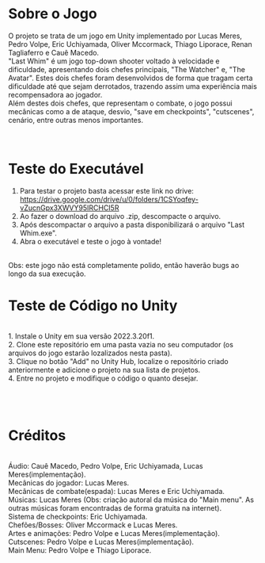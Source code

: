 # Sobre o Jogo
O projeto se trata de um jogo em Unity implementado por Lucas Meres, Pedro Volpe, Eric Uchiyamada, Oliver Mccormack, Thiago Liporace, Renan Tagliaferro e Cauê Macedo. <br>
"Last Whim" é um jogo top-down shooter voltado à velocidade e dificuldade, apresentando dois chefes principais, "The Watcher" e, "The Avatar". Estes dois chefes foram desenvolvidos de forma que tragam certa dificuldade até que sejam derrotados, trazendo assim uma experiência mais recompensadora ao jogador.<br>
Além destes dois chefes, que representam o combate, o jogo possui mecânicas como a de ataque, desvio, "save em checkpoints", "cutscenes", cenário, entre outras menos importantes. <br>
<br>
<br>
# Teste do Executável
1. Para testar o projeto basta acessar este link no drive: https://drive.google.com/drive/u/0/folders/1CSYoqfey-vZucnGpx3XWVY95IRCHCI5R
2. Ao fazer o download do arquivo .zip, descompacte o arquivo.
3. Após descompactar o arquivo a pasta disponibilizará o arquivo "Last Whim.exe".
4. Abra o executável e teste o jogo à vontade!
<br>
Obs: este jogo não está completamente polido, então haverão bugs ao longo da sua execução.<br>
  
# Teste de Código no Unity
<br>
1. Instale o Unity em sua versão 2022.3.20f1.  <br>
2. Clone este repositório em uma pasta vazia no seu computador (os arquivos do jogo estarão lozalizados nesta pasta).  <br>
3. Clique no botão "Add" no Unity Hub, localize o repositório criado anteriormente e adicione o projeto na sua lista de projetos.  <br>
4. Entre no projeto e modifique o código o quanto desejar.  <br>
<br>
<br><br>
  
# Créditos
<br>
Áudio: Cauê Macedo, Pedro Volpe, Eric Uchiyamada, Lucas Meres(implementação). <br>
Mecânicas do jogador: Lucas Meres. <br>
Mecânicas de combate(espada): Lucas Meres e Eric Uchiyamada.<br>
Músicas: Lucas Meres (Obs: criação autoral da música do "Main menu". As outras músicas foram encontradas de forma gratuita na internet).<br>
Sistema de checkpoints: Eric Uchiyamada.<br>
Chefões/Bosses: Oliver Mccormack e Lucas Meres.<br>
Artes e animações: Pedro Volpe e Lucas Meres(implementação).<br>
Cutscenes: Pedro Volpe e Lucas Meres(implementação).<br>
Main Menu: Pedro Volpe e Thiago Liporace.<br>
<br><br><br>


